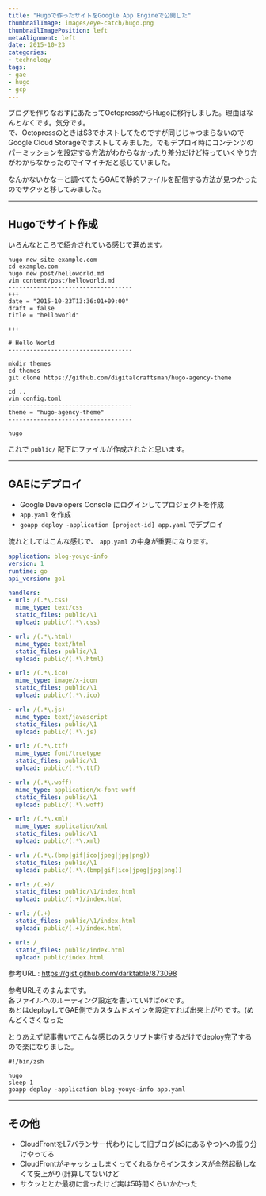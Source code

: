 ```yaml
---
title: "Hugoで作ったサイトをGoogle App Engineで公開した"
thumbnailImage: images/eye-catch/hugo.png
thumbnailImagePosition: left
metaAlignment: left
date: 2015-10-23
categories:
- technology
tags:
- gae
- hugo
- gcp
---
```


ブログを作りなおすにあたってOctopressからHugoに移行しました。理由はなんとなくです。気分です。  
で、OctopressのときはS3でホストしてたのですが同じじゃつまらないのでGoogle Cloud Storageでホストしてみました。でもデプロイ時にコンテンツのパーミッションを設定する方法がわからなかったり差分だけど持っていくやり方がわからなかったのでイマイチだと感じていました。  
  
なんかないかなーと調べてたらGAEで静的ファイルを配信する方法が見つかったのでサクッと移してみました。

<!--more-->

---

## Hugoでサイト作成

いろんなところで紹介されている感じで進めます。

```
hugo new site example.com
cd example.com
hugo new post/helloworld.md
vim content/post/helloworld.md
-----------------------------------
+++
date = "2015-10-23T13:36:01+09:00"
draft = false
title = "helloworld"

+++

# Hello World
-----------------------------------

mkdir themes
cd themes
git clone https://github.com/digitalcraftsman/hugo-agency-theme

cd ..
vim config.toml
-----------------------------------
theme = "hugo-agency-theme"
-----------------------------------

hugo 
```

これで `public/` 配下にファイルが作成されたと思います。

---

## GAEにデプロイ

- Google Developers Console にログインしてプロジェクトを作成
- `app.yaml` を作成
- `goapp deploy -application [project-id] app.yaml` でデプロイ

流れとしてはこんな感じで、 `app.yaml` の中身が重要になります。

``` yaml
application: blog-youyo-info
version: 1
runtime: go
api_version: go1

handlers:
- url: /(.*\.css)
  mime_type: text/css
  static_files: public/\1
  upload: public/(.*\.css)

- url: /(.*\.html)
  mime_type: text/html
  static_files: public/\1
  upload: public/(.*\.html)

- url: /(.*\.ico)
  mime_type: image/x-icon
  static_files: public/\1
  upload: public/(.*\.ico)

- url: /(.*\.js)
  mime_type: text/javascript
  static_files: public/\1
  upload: public/(.*\.js)

- url: /(.*\.ttf)
  mime_type: font/truetype
  static_files: public/\1
  upload: public/(.*\.ttf)

- url: /(.*\.woff)
  mime_type: application/x-font-woff
  static_files: public/\1
  upload: public/(.*\.woff)

- url: /(.*\.xml)
  mime_type: application/xml
  static_files: public/\1
  upload: public/(.*\.xml)

- url: /(.*\.(bmp|gif|ico|jpeg|jpg|png))
  static_files: public/\1
  upload: public/(.*\.(bmp|gif|ico|jpeg|jpg|png))

- url: /(.+)/
  static_files: public/\1/index.html
  upload: public/(.+)/index.html

- url: /(.+)
  static_files: public/\1/index.html
  upload: public/(.+)/index.html

- url: /
  static_files: public/index.html
  upload: public/index.html
```

参考URL : https://gist.github.com/darktable/873098

参考URLそのまんまです。  
各ファイルへのルーティング設定を書いていけばokです。  
あとはdeployしてGAE側でカスタムドメインを設定すれば出来上がりです。(めんどくさくなった
  
とりあえず記事書いてこんな感じのスクリプト実行するだけでdeploy完了するので楽になりました。

```
#!/bin/zsh

hugo
sleep 1
goapp deploy -application blog-youyo-info app.yaml
```

---

## その他

- CloudFrontをL7バランサー代わりにして旧ブログ(s3にあるやつ)への振り分けやってる
- CloudFrontがキャッシュしまくってくれるからインスタンスが全然起動しなくて安上がり(計算してないけど
- サクッととか最初に言ったけど実は5時間くらいかかった
